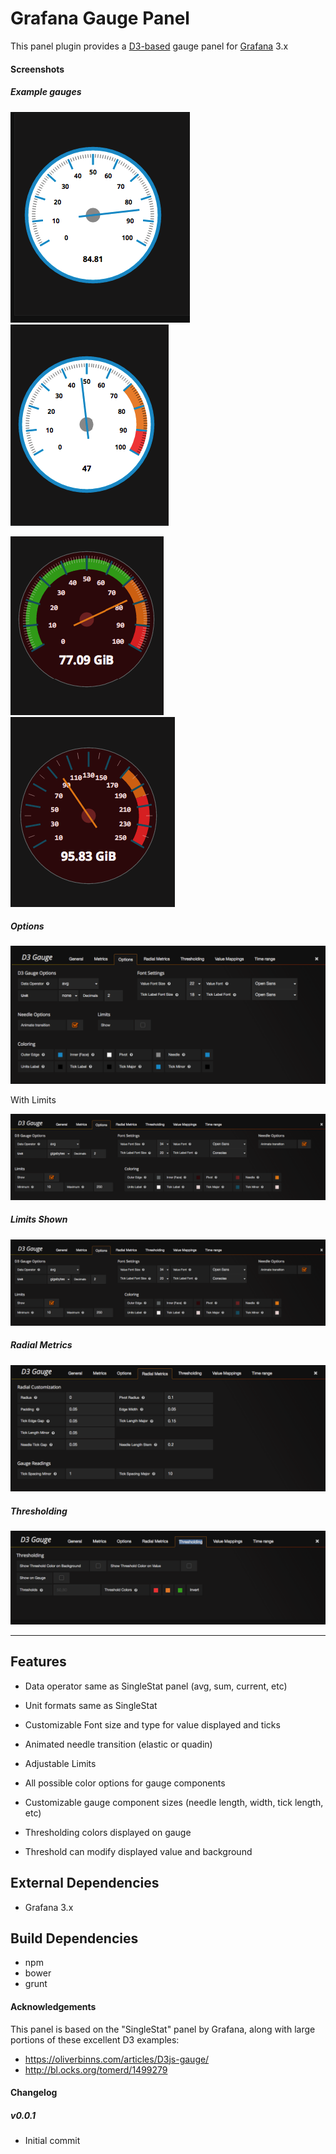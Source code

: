 # Grafana Gauge Panel

This panel plugin provides a [D3-based](http://www.d3js.org) gauge panel for [Grafana](http://www.grafana.org) 3.x

#### Screenshots

##### Example gauges

![Default Gauge](screenshots/default-gauge.png)
![Default Gauge With Threshold](screenshots/default-gauge-w-threshold.png)

![Custom Gauge](screenshots/alt-gauge.png)
![Custom Gauge With Limits](screenshots/alt-gauge-limits.png)

##### Options

![Options](screenshots/options.png)

With Limits

![Options with Limits](screenshots/options-limits.png)

##### Limits Shown

![Options With Limits](screenshots/options-limits.png)

##### Radial Metrics
![Radial Metrics](screenshots/radialmetrics.png)

##### Thresholding
![Thresholding](screenshots/thresholding.png)

-------

## Features

* Data operator same as SingleStat panel (avg, sum, current, etc)
* Unit formats same as SingleStat

* Customizable Font size and type for value displayed and ticks
* Animated needle transition (elastic or quadin)
* Adjustable Limits
* All possible color options for gauge components

* Customizable gauge component sizes (needle length, width, tick length, etc)

* Thresholding colors displayed on gauge
* Threshold can modify displayed value and background

## External Dependencies

* Grafana 3.x

## Build Dependencies

* npm
* bower
* grunt

#### Acknowledgements

This panel is based on the "SingleStat" panel by Grafana, along with large portions of these excellent D3 examples:
* https://oliverbinns.com/articles/D3js-gauge/
* http://bl.ocks.org/tomerd/1499279

#### Changelog


##### v0.0.1
- Initial commit
